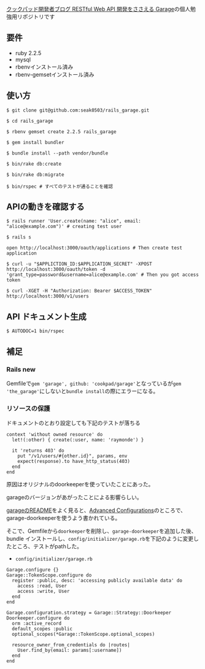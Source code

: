 [クックパッド開発者ブログ RESTful Web API 開発をささえる Garage](http://techlife.cookpad.com/entry/2014/11/06/100000)の個人勉強用リポジトリです

## 要件

* ruby 2.2.5
* mysql
* rbenvインストール済み
* rbenv-gemsetインストール済み

## 使い方

```
$ git clone git@github.com:seak0503/rails_garage.git

$ cd rails_garage

$ rbenv gemset create 2.2.5 rails_garage

$ gem install bundler

$ bundle install --path vendor/bundle

$ bin/rake db:create

$ bin/rake db:migrate

$ bin/rspec # すべてのテストが通ることを確認
```

## APIの動きを確認する

```
$ rails runner 'User.create(name: "alice", email: "alice@example.com")' # creating test user

$ rails s

open http://localhost:3000/oauth/applications # Then create test application

$ curl -u "$APPLICTION_ID:$APPLICATION_SECRET" -XPOST http://localhost:3000/oauth/token -d 'grant_type=password&username=alice@example.com' # Then you got access token

$ curl -XGET -H "Authorization: Bearer $ACCESS_TOKEN" http://localhost:3000/v1/users
```

## API ドキュメント生成

```
$ AUTODOC=1 bin/rspec
```

## 補足

### Rails new

Gemfileで`gem 'garage', github: 'cookpad/garage'`となっているが`gem 'the_garage'`にしないと`bundle install`の際にエラーになる。


### リソースの保護

ドキュメントのとおり設定しても下記のテストが落ちる

```
context 'without owned resource' do
  let!(:other) { create(:user, name: 'raymonde') }

  it 'returns 403' do
    put "/v1/users/#{other.id}", params, env
    expect(response).to have_http_status(403)
  end
end
```

原因はオリジナルのdoorkeeperを使っていたことにあった。

garageのバージョンがあがったことによる影響らしい。

[garageのREADME](https://github.com/cookpad/garage)をよく見ると、[Advanced Configurations](https://github.com/cookpad/garage#advanced-configurations)のところで、garage-doorkeeperを使うよう書かれている。


そこで、Gemfileから`doorkeeper`を削除し、`garage-doorkeeper`を追加した後、bundle インストールし、`config/initializer/garage.rb`を下記のように変更したところ、テストがpathした。

* `config/initializer/garage.rb`

```
Garage.configure {}
Garage::TokenScope.configure do
  register :public, desc: 'accessing publicly available data' do
    access :read, User
    access :write, User
  end
end

Garage.configuration.strategy = Garage::Strategy::Doorkeeper
Doorkeeper.configure do
  orm :active_record
  default_scopes :public
  optional_scopes(*Garage::TokenScope.optional_scopes)

  resource_owner_from_credentials do |routes|
    User.find_by(email: params[:username])
  end
end
```